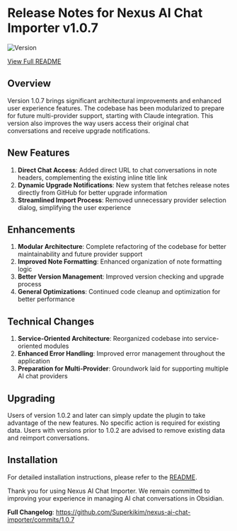# Release Notes for Nexus AI Chat Importer v1.0.7

![Version](https://img.shields.io/badge/version-1.0.7-blue)

[View Full README](https://github.com/Superkikim/nexus-ai-chat-importer/blob/1.0.7/README.md)

## Overview

Version 1.0.7 brings significant architectural improvements and enhanced user experience features. The codebase has been modularized to prepare for future multi-provider support, starting with Claude integration. This version also improves the way users access their original chat conversations and receive upgrade notifications.

## New Features

1. **Direct Chat Access**: Added direct URL to chat conversations in note headers, complementing the existing inline title link
2. **Dynamic Upgrade Notifications**: New system that fetches release notes directly from GitHub for better upgrade information
3. **Streamlined Import Process**: Removed unnecessary provider selection dialog, simplifying the user experience
## Enhancements

1. **Modular Architecture**: Complete refactoring of the codebase for better maintainability and future provider support
2. **Improved Note Formatting**: Enhanced organization of note formatting logic
3. **Better Version Management**: Improved version checking and upgrade process
4. **General Optimizations**: Continued code cleanup and optimization for better performance

## Technical Changes

1. **Service-Oriented Architecture**: Reorganized codebase into service-oriented modules
2. **Enhanced Error Handling**: Improved error management throughout the application
3. **Preparation for Multi-Provider**: Groundwork laid for supporting multiple AI chat providers
## Upgrading

Users of version 1.0.2 and later can simply update the plugin to take advantage of the new features. No specific action is required for existing data. Users with versions prior to 1.0.2 are advised to remove existing data and reimport conversations.

## Installation

For detailed installation instructions, please refer to the [README](https://github.com/Superkikim/nexus-ai-chat-importer/blob/1.0.7/README.md#installation).

Thank you for using Nexus AI Chat Importer. We remain committed to improving your experience in managing AI chat conversations in Obsidian.

**Full Changelog**: https://github.com/Superkikim/nexus-ai-chat-importer/commits/1.0.7
